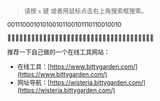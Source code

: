 
> 请按 `s` 键 或者用鼠标点击右上角搜索框搜索。 

001110001010100101100101110110010010


🌵🌵🌵🌵🌵🌵🌵🌵🌵🌵🌵🌵🌵🌵🌵🌵🌵🌵🌵🌵🌵🌵🌵🌵🌵🌵🌵🌵🌵🌵🌵🌵🌵🌵🌵🌵🌵




推荐一下自己做的一个在线工具网站：

* 在线工具：[https://www.bittygarden.com/](https://www.bittygarden.com/)
* 网址导航：[https://wisteria.bittygarden.com/](https://wisteria.bittygarden.com/)
